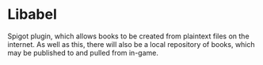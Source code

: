 # Libabel
Spigot plugin, which allows books to be created from plaintext files on the internet. As well as this, there will also be a local repository of books, which may be published to and pulled from in-game.
